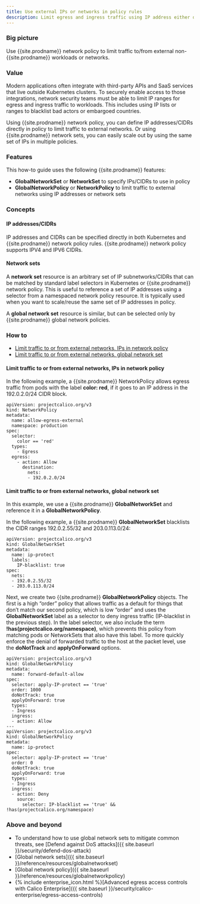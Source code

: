 ```yaml
---
title: Use external IPs or networks in policy rules
description: Limit egress and ingress traffic using IP address either directly within Calico network policy or managed as Calico network sets.
---
```


### Big picture

Use {{site.prodname}} network policy to limit traffic to/from external non-{{site.prodname}} workloads or networks.

### Value

Modern applications often integrate with third-party APIs and SaaS services that live outside Kubernetes clusters. To securely enable access to those integrations, network security teams must be able to limit IP ranges for egress and ingress traffic to workloads. This includes using IP lists or ranges to blacklist bad actors or embargoed countries.

Using {{site.prodname}} network policy, you can define IP addresses/CIDRs directly in policy to limit traffic to external networks. Or using {{site.prodname}} network sets, you can easily scale out by using the same set of IPs in multiple policies. 

### Features

This how-to guide uses the following {{site.prodname}} features:

- **GlobalNetworkSet** or **NetworkSet** to specify IPs/CIDRs to use in policy
- **GlobalNetworkPolicy** or **NetworkPolicy** to limit traffic to external networks using IP addresses or network sets

### Concepts

#### IP addresses/CIDRs

IP addresses and CIDRs can be specified directly in both Kubernetes and {{site.prodname}} network policy rules. {{site.prodname}} network policy supports IPV4 and IPV6 CIDRs. 

#### Network sets

A **network set** resource is an arbitrary set of IP subnetworks/CIDRs that can be matched by standard label selectors in Kubernetes or {{site.prodname}} network policy. This is useful to reference a set of IP addresses using a selector from a namespaced network policy resource. It is typically used when you want to scale/reuse the same set of IP addresses in policy. 

A **global network set** resource is similar, but can be selected only by {{site.prodname}} global network policies.

### How to

- [Limit traffic to or from external networks, IPs in network policy](#limit-traffic-to-or-from-external-networks-ips-in-network-policy)
- [Limit traffic to or from external networks, global network set](#limit-traffic-to-or-from-external-networks-global-network-set)

#### Limit traffic to or from external networks, IPs in network policy

In the following example, a {{site.prodname}} NetworkPolicy allows egress traffic from pods with the label **color: red**, if it goes to an IP address in the 192.0.2.0/24 CIDR block.

```
apiVersion: projectcalico.org/v3
kind: NetworkPolicy
metadata:
  name: allow-egress-external
  namespace: production
spec:
  selector:
    color == 'red'
  types:
    - Egress
  egress:    
    - action: Allow
      destination:
        nets:
        - 192.0.2.0/24
```

#### Limit traffic to or from external networks, global network set 

In this example, we use a {{site.prodname}} **GlobalNetworkSet** and reference it in a **GlobalNetworkPolicy**.

In the following example, a {{site.prodname}} **GlobalNetworkSet** blacklists the CIDR ranges 192.0.2.55/32 and 203.0.113.0/24:

```
apiVersion: projectcalico.org/v3
kind: GlobalNetworkSet
metadata:
  name: ip-protect
  labels:
    IP-blacklist: true
spec:
  nets:
  - 192.0.2.55/32
  - 203.0.113.0/24
```

Next, we create two {{site.prodname}} **GlobalNetworkPolicy** objects. The first is a high “order” policy that allows traffic as a default for things that don’t match our second policy, which is low “order” and uses the **GlobalNetworkSet** label as a selector to deny ingress traffic (IP-blacklist in the previous step). In the label selector, we also include the term **!has(projectcalico.org/namespace)**, which prevents this policy from matching pods or NetworkSets that also have this label. To more quickly enforce the denial of forwarded traffic to the host at the packet level, use the **doNotTrack** and **applyOnForward** options.

```
apiVersion: projectcalico.org/v3
kind: GlobalNetworkPolicy
metadata:
  name: forward-default-allow
spec:
  selector: apply-IP-protect == 'true'
  order: 1000
  doNotTrack: true
  applyOnForward: true
  types:
  - Ingress
  ingress:
  - action: Allow
---
apiVersion: projectcalico.org/v3
kind: GlobalNetworkPolicy
metadata:
  name: ip-protect
spec:
  selector: apply-IP-protect == 'true'
  order: 0
  doNotTrack: true
  applyOnForward: true
  types:
  - Ingress
  ingress:
  - action: Deny
    source:
      selector: IP-blacklist == 'true' && !has(projectcalico.org/namespace)
```

### Above and beyond

-  To understand how to use global network sets to mitigate common threats, see [Defend against DoS attacks]({{ site.baseurl }}/security/defend-dos-attack)
- [Global network sets]({{ site.baseurl }}/reference/resources/globalnetworkset)
- [Global network policy]({{ site.baseurl }}/reference/resources/globalnetworkpolicy)
- {% include enterprise_icon.html %}[Advanced egress access controls with Calico Enterprise]({{ site.baseurl }}/security/calico-enterprise/egress-access-controls)
